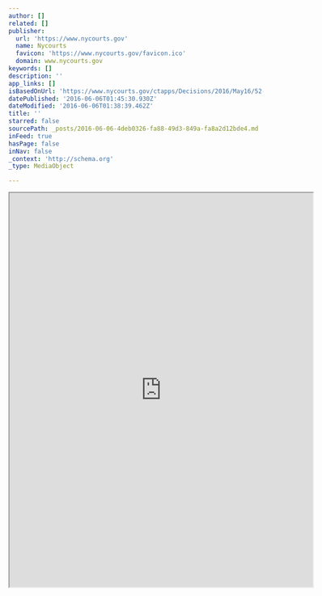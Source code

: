 ```yaml
---
author: []
related: []
publisher:
  url: 'https://www.nycourts.gov'
  name: Nycourts
  favicon: 'https://www.nycourts.gov/favicon.ico'
  domain: www.nycourts.gov
keywords: []
description: ''
app_links: []
isBasedOnUrl: 'https://www.nycourts.gov/ctapps/Decisions/2016/May16/52-53opn16-Decision.pdf'
datePublished: '2016-06-06T01:45:30.930Z'
dateModified: '2016-06-06T01:38:39.462Z'
title: ''
starred: false
sourcePath: _posts/2016-06-06-4deb0326-fa88-49d3-849a-fa8a2d12bde4.md
inFeed: true
hasPage: false
inNav: false
_context: 'http://schema.org'
_type: MediaObject

---
```

<iframe src="https://drive.google.com/viewerng/viewer?url=https%3A//www.nycourts.gov/ctapps/Decisions/2016/May16/52-53opn16-Decision.pdf&amp;embedded=true" width="600" height="780" style=""></iframe>